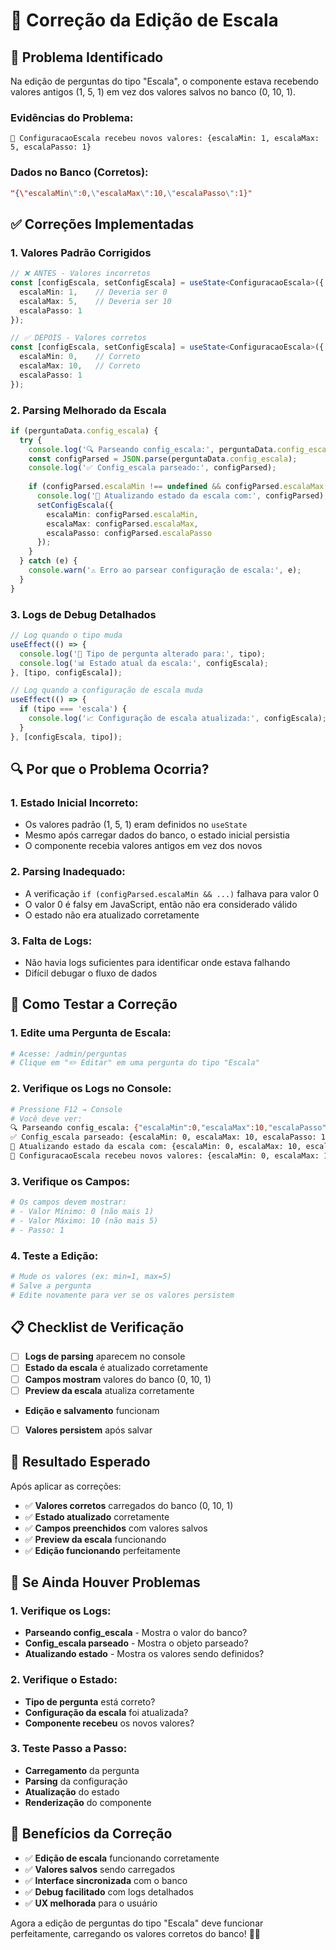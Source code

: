 # 🔧 Correção da Edição de Escala

## 🚨 **Problema Identificado**

Na edição de perguntas do tipo "Escala", o componente estava recebendo valores antigos (1, 5, 1) em vez dos valores salvos no banco (0, 10, 1).

### **Evidências do Problema:**
```
🎯 ConfiguracaoEscala recebeu novos valores: {escalaMin: 1, escalaMax: 5, escalaPasso: 1}
```

### **Dados no Banco (Corretos):**
```json
"{\"escalaMin\":0,\"escalaMax\":10,\"escalaPasso\":1}"
```

## ✅ **Correções Implementadas**

### **1. Valores Padrão Corrigidos**
```typescript
// ❌ ANTES - Valores incorretos
const [configEscala, setConfigEscala] = useState<ConfiguracaoEscala>({
  escalaMin: 1,    // Deveria ser 0
  escalaMax: 5,    // Deveria ser 10
  escalaPasso: 1
});

// ✅ DEPOIS - Valores corretos
const [configEscala, setConfigEscala] = useState<ConfiguracaoEscala>({
  escalaMin: 0,    // Correto
  escalaMax: 10,   // Correto
  escalaPasso: 1
});
```

### **2. Parsing Melhorado da Escala**
```typescript
if (perguntaData.config_escala) {
  try {
    console.log('🔍 Parseando config_escala:', perguntaData.config_escala);
    const configParsed = JSON.parse(perguntaData.config_escala);
    console.log('✅ Config_escala parseado:', configParsed);
    
    if (configParsed.escalaMin !== undefined && configParsed.escalaMax !== undefined && configParsed.escalaPasso !== undefined) {
      console.log('🎯 Atualizando estado da escala com:', configParsed);
      setConfigEscala({
        escalaMin: configParsed.escalaMin,
        escalaMax: configParsed.escalaMax,
        escalaPasso: configParsed.escalaPasso
      });
    }
  } catch (e) {
    console.warn('⚠️ Erro ao parsear configuração de escala:', e);
  }
}
```

### **3. Logs de Debug Detalhados**
```typescript
// Log quando o tipo muda
useEffect(() => {
  console.log('🔄 Tipo de pergunta alterado para:', tipo);
  console.log('📊 Estado atual da escala:', configEscala);
}, [tipo, configEscala]);

// Log quando a configuração de escala muda
useEffect(() => {
  if (tipo === 'escala') {
    console.log('📈 Configuração de escala atualizada:', configEscala);
  }
}, [configEscala, tipo]);
```

## 🔍 **Por que o Problema Ocorria?**

### **1. Estado Inicial Incorreto:**
- Os valores padrão (1, 5, 1) eram definidos no `useState`
- Mesmo após carregar dados do banco, o estado inicial persistia
- O componente recebia valores antigos em vez dos novos

### **2. Parsing Inadequado:**
- A verificação `if (configParsed.escalaMin && ...)` falhava para valor 0
- O valor 0 é falsy em JavaScript, então não era considerado válido
- O estado não era atualizado corretamente

### **3. Falta de Logs:**
- Não havia logs suficientes para identificar onde estava falhando
- Difícil debugar o fluxo de dados

## 🧪 **Como Testar a Correção**

### **1. Edite uma Pergunta de Escala:**
```bash
# Acesse: /admin/perguntas
# Clique em "✏️ Editar" em uma pergunta do tipo "Escala"
```

### **2. Verifique os Logs no Console:**
```bash
# Pressione F12 → Console
# Você deve ver:
🔍 Parseando config_escala: {"escalaMin":0,"escalaMax":10,"escalaPasso":1}
✅ Config_escala parseado: {escalaMin: 0, escalaMax: 10, escalaPasso: 1}
🎯 Atualizando estado da escala com: {escalaMin: 0, escalaMax: 10, escalaPasso: 1}
🎯 ConfiguracaoEscala recebeu novos valores: {escalaMin: 0, escalaMax: 10, escalaPasso: 1}
```

### **3. Verifique os Campos:**
```bash
# Os campos devem mostrar:
# - Valor Mínimo: 0 (não mais 1)
# - Valor Máximo: 10 (não mais 5)
# - Passo: 1
```

### **4. Teste a Edição:**
```bash
# Mude os valores (ex: min=1, max=5)
# Salve a pergunta
# Edite novamente para ver se os valores persistem
```

## 📋 **Checklist de Verificação**

- [ ] **Logs de parsing** aparecem no console
- [ ] **Estado da escala** é atualizado corretamente
- [ ] **Campos mostram** valores do banco (0, 10, 1)
- [ ] **Preview da escala** atualiza corretamente
- **Edição e salvamento** funcionam
- [ ] **Valores persistem** após salvar

## 🎯 **Resultado Esperado**

Após aplicar as correções:
- ✅ **Valores corretos** carregados do banco (0, 10, 1)
- ✅ **Estado atualizado** corretamente
- ✅ **Campos preenchidos** com valores salvos
- ✅ **Preview da escala** funcionando
- ✅ **Edição funcionando** perfeitamente

## 🔧 **Se Ainda Houver Problemas**

### **1. Verifique os Logs:**
- **Parseando config_escala** - Mostra o valor do banco?
- **Config_escala parseado** - Mostra o objeto parseado?
- **Atualizando estado** - Mostra os valores sendo definidos?

### **2. Verifique o Estado:**
- **Tipo de pergunta** está correto?
- **Configuração da escala** foi atualizada?
- **Componente recebeu** os novos valores?

### **3. Teste Passo a Passo:**
- **Carregamento** da pergunta
- **Parsing** da configuração
- **Atualização** do estado
- **Renderização** do componente

## 🎉 **Benefícios da Correção**

- ✅ **Edição de escala** funcionando corretamente
- ✅ **Valores salvos** sendo carregados
- ✅ **Interface sincronizada** com o banco
- ✅ **Debug facilitado** com logs detalhados
- ✅ **UX melhorada** para o usuário

Agora a edição de perguntas do tipo "Escala" deve funcionar perfeitamente, carregando os valores corretos do banco! 🚀✨
